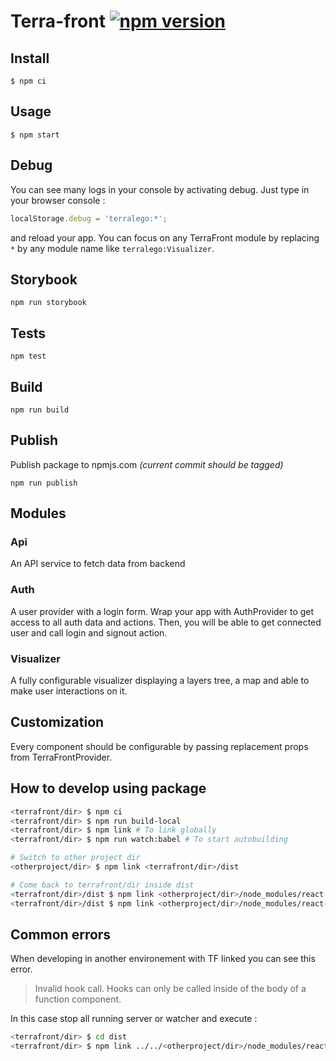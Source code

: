 # Terra-front [![npm version](https://badge.fury.io/js/@terralego%2Fcore.svg)](https://www.npmjs.com/package/@terralego/core)

## Install

```shell
$ npm ci
```

## Usage

```shell
$ npm start
```

## Debug

You can see many logs in your console by activating debug. Just type in your browser console :

```js
localStorage.debug = 'terralego:*';
```

and reload your app. You can focus on any TerraFront module by replacing `*` by any module name like `terralego:Visualizer`.

## Storybook

```shell
npm run storybook
```

## Tests

```shell
npm test
```

## Build

```shell
npm run build
```

## Publish

Publish package to npmjs.com *(current commit should be tagged)*

```shell
npm run publish
```

## Modules

### Api

An API service to fetch data from backend

### Auth

A user provider with a login form. Wrap your app with AuthProvider to get access to all auth data and actions. Then, you will be able to get connected user and call login and signout action.

### Visualizer

A fully configurable visualizer displaying a layers tree, a map and able to make user interactions on it.

## Customization

Every component should be configurable by passing replacement props from TerraFrontProvider.

## How to develop using package

```sh
<terrafront/dir> $ npm ci
<terrafront/dir> $ npm run build-local
<terrafront/dir> $ npm link # To link globally
<terrafront/dir> $ npm run watch:babel # To start autobuilding

# Switch to other project dir
<otherproject/dir> $ npm link <terrafront/dir>/dist

# Come back to terrafront/dir inside dist
<terrafront/dir>/dist $ npm link <otherproject/dir>/node_modules/react
<terrafront/dir>/dist $ npm link <otherproject/dir>/node_modules/react-router

```

## Common errors

When developing in another environement with TF linked you can see this error.

> Invalid hook call. Hooks can only be called inside of the body of a function component.

In this case stop all running server or watcher and execute :

```sh
<terrafront/dir> $ cd dist
<terrafront/dir> $ npm link ../../<otherproject/dir>/node_modules/react/
```
